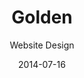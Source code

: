 ---
title: Golden
subtitle: Website Design
layout: default
modal-id: 3
date: '2014-07-16'
img: golden.png
thumbnail: golden-thumbnail.png
alt: image-alt
project-date: 2020 May
client: Start Bootstrap
category: Web Development
description: Lorem ipsum dolor sit amet, usu cu alterum nominavi lobortis. At duo
  novum diceret. Tantas apeirian vix et, usu sanctus postulant inciderint ut, populo
  diceret necessitatibus in vim. Cu eum dicam feugiat noluisse.

---